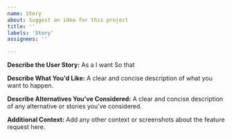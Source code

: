 ```yaml
---
name: Story
about: Suggest an idea for this project
title: ''
labels: 'Story'
assignees: ''

---
```


**Describe the User Story:**
As a
I want
So that

**Describe What You'd Like:**
A clear and concise description of what you want to happen.

**Describe Alternatives You've Considered:**
A clear and concise description of any alternative or stories you've considered.

**Additional Context:**
Add any other context or screenshots about the feature request here.